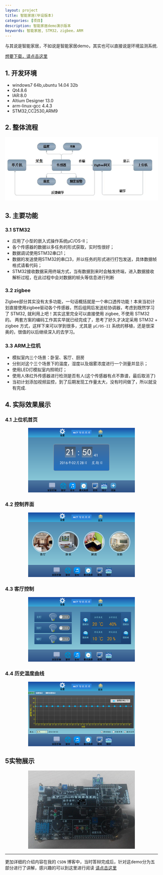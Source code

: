 ```yaml
---
layout: project
title: 智能家居(毕设版本)
categories: [项目]
description: 智能家居demo演示版本
keywords: 智能家居, STM32，zigbee，ARM
---
```


与其说是智能家居，不如说是智能家居demo，其实也可以直接说是环境监测系统.

[想要下载，请点击这里](https://github.com/kevinlq/SmartHome-Qt)

## 1. 开发环境

- windows7 64b,ubuntu 14.04 32b
- Qt4.8.6
- IAR:8.0
- Altium Designer 13.0
- arm-linux-gcc 4.4.3
- STM32,CC2530,ARM9

## 2. 整体流程

![](/res/img/project/smart_home/pro.png)

## 3. 主要功能

### 3.1 STM32

- 应用了小型的嵌入式操作系统μC/OS-II； 
- 各个传感器的数据以多任务的形式获取，实时性很好； 
- 数据调试使用STM32串口1； 
- 数据的发送使用STM32的串口3，并以任务的形式进行打包发送，具体数据帧格式请看代码； 
- STM32接收数据采用终端方式，当有数据到来时会触发终端，进入数据接收解析过程，在此过程中会对数据的帧头等信息进行判断

### 3.2 zigbee

Zigbee部分其实没有太多功能，一句话概括就是一个串口透传功能！本来当初计划直接使用zigbee驱动各个传感器，然后组网后发送给协调器，考虑到既然学习了 STM32, 就利用上吧！其实这里完全可以直接使用 zigbee, 不使用 STM32 的。 两套方案的编码工作其实早就已经完成了，思考了好久才决定采用 STM32 + zigbee 方式，这样下来可以学到很多，尤其是 `μC/OS-II` 系统的移植，还是很深奥的，很值的以后继续深入的去学习。 

### 3.3 ARM上位机

- 模拟室内三个场景：卧室、客厅、厨房 
- 分别对这个三个场景下的温度，湿度以及烟雾浓度进行一个测量并显示； 
- 使用LED灯模拟室内照明灯； 
- 使用人体红外传感器进行检测是否有人(这个传感器有点不靠谱，最后取消了) 
- 当初计划添加视频监控，到了后期发现工作量太大，没有时间做了，所以就没有完成.


## 4. 实际效果展示

### 4.1 上位机首页

<center>
<img src="/res/img/project/smart_home/home.png" width="70%" height="70%" />
</center>

### 4.2 控制界面

<center>
<img src="/res/img/project/smart_home/controlHome.png" width="70%" height="70%" />
</center>

### 4.3 客厅控制

<center>
<img src="/res/img/project/smart_home/parlour.png" width="70%" height="70%" />
</center>

### 4.4 历史温度曲线

<center>
<img src="/res/img/project/smart_home/temp.png" width="70%" height="70%" />
</center>

## 5实物展示

<center>
<img src="/res/img/project/smart_home/hardware.jpg" width="70%" height="70%" />
</center>

---

更加详细的介绍内容在我的 `CSDN` 博客中，当时答辩完成后，针对这demo分为五部分进行了讲解，感兴趣的可以到这里进行阅读 [请点击这里](http://blog.csdn.net/u013704336/article/details/50832978)